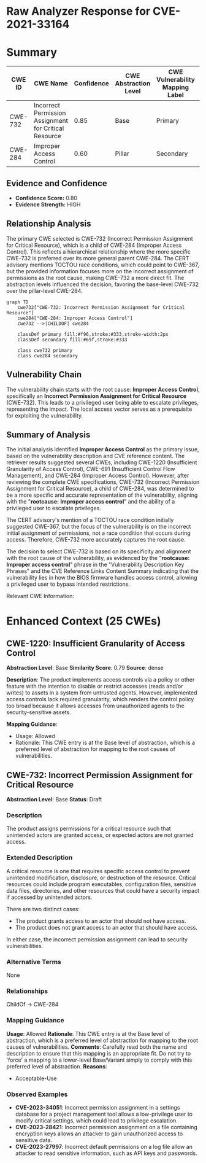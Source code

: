 # Raw Analyzer Response for CVE-2021-33164

# Summary
| CWE ID | CWE Name | Confidence | CWE Abstraction Level | CWE Vulnerability Mapping Label | CWE-Vulnerability Mapping Notes |
|---|---|---|---|---|---|
| CWE-732 | Incorrect Permission Assignment for Critical Resource | 0.85 | Base | Primary | Allowed |
| CWE-284 | Improper Access Control | 0.60 | Pillar | Secondary | Discouraged |

## Evidence and Confidence

*   **Confidence Score:** 0.80
*   **Evidence Strength:** HIGH

## Relationship Analysis
The primary CWE selected is CWE-732 (Incorrect Permission Assignment for Critical Resource), which is a child of CWE-284 (Improper Access Control). This reflects a hierarchical relationship where the more specific CWE-732 is preferred over its more general parent CWE-284. The CERT advisory mentions TOCTOU race conditions, which could point to CWE-367, but the provided information focuses more on the incorrect assignment of permissions as the root cause, making CWE-732 a more direct fit. The abstraction levels influenced the decision, favoring the base-level CWE-732 over the pillar-level CWE-284.

```mermaid
graph TD
    cwe732["CWE-732: Incorrect Permission Assignment for Critical Resource"]
    cwe284["CWE-284: Improper Access Control"]
    cwe732 -->|CHILDOF| cwe284
    
    classDef primary fill:#f96,stroke:#333,stroke-width:2px
    classDef secondary fill:#69f,stroke:#333
    
    class cwe732 primary
    class cwe284 secondary
```

## Vulnerability Chain
The vulnerability chain starts with the root cause: **Improper Access Control**, specifically an **Incorrect Permission Assignment for Critical Resource** (CWE-732). This leads to a privileged user being able to escalate privileges, representing the impact. The local access vector serves as a prerequisite for exploiting the vulnerability.

## Summary of Analysis
The initial analysis identified **Improper Access Control** as the primary issue, based on the vulnerability description and CVE reference content. The retriever results suggested several CWEs, including CWE-1220 (Insufficient Granularity of Access Control), CWE-691 (Insufficient Control Flow Management), and CWE-284 (Improper Access Control). However, after reviewing the complete CWE specifications, CWE-732 (Incorrect Permission Assignment for Critical Resource), a child of CWE-284, was determined to be a more specific and accurate representation of the vulnerability, aligning with the "**rootcause:** **Improper access control**" and the ability of a privileged user to escalate privileges.

The CERT advisory's mention of a TOCTOU race condition initially suggested CWE-367, but the focus of the vulnerability is on the incorrect initial assignment of permissions, not a race condition that occurs during access. Therefore, CWE-732 more accurately captures the root cause.

The decision to select CWE-732 is based on its specificity and alignment with the root cause of the vulnerability, as evidenced by the "**rootcause:** **Improper access control**" phrase in the "Vulnerability Description Key Phrases" and the CVE Reference Links Content Summary indicating that the vulnerability lies in how the BIOS firmware handles access control, allowing a privileged user to bypass intended restrictions.

Relevant CWE Information:

# Enhanced Context (25 CWEs)

## CWE-1220: Insufficient Granularity of Access Control
**Abstraction Level**: Base
**Similarity Score**: 0.79
**Source**: dense

**Description**:
The product implements access controls via a policy or other feature with the intention to disable or restrict accesses (reads and/or writes) to assets in a system from untrusted agents. However, implemented access controls lack required granularity, which renders the control policy too broad because it allows accesses from unauthorized agents to the security-sensitive assets.

**Mapping Guidance**:
- Usage: Allowed
- Rationale: This CWE entry is at the Base level of abstraction, which is a preferred level of abstraction for mapping to the root causes of vulnerabilities.

## CWE-732: Incorrect Permission Assignment for Critical Resource
**Abstraction Level**: Base
**Status**: Draft

### Description
The product assigns permissions for a critical resource such that unintended actors are granted access, or expected actors are not granted access.

### Extended Description
A critical resource is one that requires specific access control to prevent unintended modification, disclosure, or destruction of the resource. Critical resources could include program executables, configuration files, sensitive data files, directories, and other resources that could have a security impact if accessed by unintended actors.

There are two distinct cases:

*   The product grants access to an actor that should not have access.
*   The product does not grant access to an actor that should have access.

In either case, the incorrect permission assignment can lead to security vulnerabilities.

### Alternative Terms
None

### Relationships
ChildOf -> CWE-284

### Mapping Guidance
**Usage**: Allowed
**Rationale**: This CWE entry is at the Base level of abstraction, which is a preferred level of abstraction for mapping to the root causes of vulnerabilities.
**Comments**: Carefully read both the name and description to ensure that this mapping is an appropriate fit. Do not try to 'force' a mapping to a lower-level Base/Variant simply to comply with this preferred level of abstraction.
**Reasons**:
*   Acceptable-Use

### Observed Examples
*   **CVE-2023-34051**: Incorrect permission assignment in a settings database for a project management tool allows a low-privilege user to modify critical settings, which could lead to privilege escalation.
*   **CVE-2023-28421**: Incorrect permission assignment on a file containing encryption keys allows an attacker to gain unauthorized access to sensitive data.
*   **CVE-2023-27997**: Incorrect default permissions on a log file allow an attacker to read sensitive information, such as API keys and passwords.